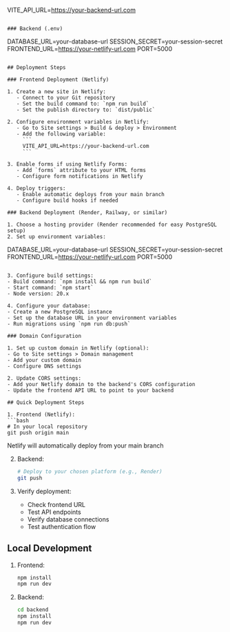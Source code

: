 VITE_API_URL=https://your-backend-url.com
```

### Backend (.env)
```
DATABASE_URL=your-database-url
SESSION_SECRET=your-session-secret
FRONTEND_URL=https://your-netlify-url.com
PORT=5000
```

## Deployment Steps

### Frontend Deployment (Netlify)

1. Create a new site in Netlify:
   - Connect to your Git repository
   - Set the build command to: `npm run build`
   - Set the publish directory to: `dist/public`

2. Configure environment variables in Netlify:
   - Go to Site settings > Build & deploy > Environment
   - Add the following variable:
     ```
     VITE_API_URL=https://your-backend-url.com
     ```

3. Enable forms if using Netlify Forms:
   - Add `forms` attribute to your HTML forms
   - Configure form notifications in Netlify

4. Deploy triggers:
   - Enable automatic deploys from your main branch
   - Configure build hooks if needed

### Backend Deployment (Render, Railway, or similar)

1. Choose a hosting provider (Render recommended for easy PostgreSQL setup)
2. Set up environment variables:
   ```
   DATABASE_URL=your-database-url
   SESSION_SECRET=your-session-secret
   FRONTEND_URL=https://your-netlify-url.com
   PORT=5000
   ```

3. Configure build settings:
   - Build command: `npm install && npm run build`
   - Start command: `npm start`
   - Node version: 20.x

4. Configure your database:
   - Create a new PostgreSQL instance
   - Set up the database URL in your environment variables
   - Run migrations using `npm run db:push`

### Domain Configuration

1. Set up custom domain in Netlify (optional):
   - Go to Site settings > Domain management
   - Add your custom domain
   - Configure DNS settings

2. Update CORS settings:
   - Add your Netlify domain to the backend's CORS configuration
   - Update the frontend API URL to point to your backend

## Quick Deployment Steps

1. Frontend (Netlify):
   ```bash
   # In your local repository
   git push origin main
   ```
   Netlify will automatically deploy from your main branch

2. Backend:
   ```bash
   # Deploy to your chosen platform (e.g., Render)
   git push
   ```

3. Verify deployment:
   - Check frontend URL
   - Test API endpoints
   - Verify database connections
   - Test authentication flow

## Local Development

1. Frontend:
   ```bash
   npm install
   npm run dev
   ```

2. Backend:
   ```bash
   cd backend
   npm install
   npm run dev